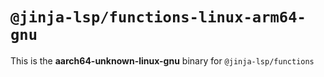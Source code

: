 # `@jinja-lsp/functions-linux-arm64-gnu`

This is the **aarch64-unknown-linux-gnu** binary for `@jinja-lsp/functions`
